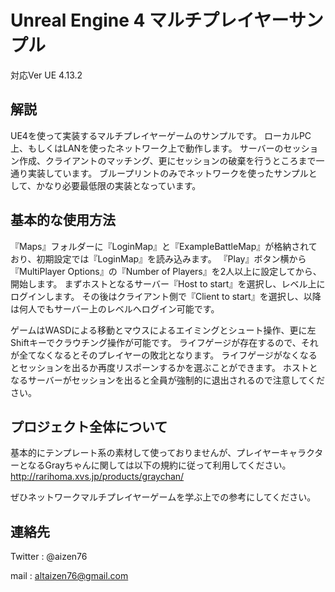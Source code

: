 Unreal Engine 4 マルチプレイヤーサンプル
=======================================================
対応Ver UE 4.13.2


解説
------
UE4を使って実装するマルチプレイヤーゲームのサンプルです。
ローカルPC上、もしくはLANを使ったネットワーク上で動作します。
サーバーのセッション作成、クライアントのマッチング、更にセッションの破棄を行うところまで一通り実装しています。
ブループリントのみでネットワークを使ったサンプルとして、かなり必要最低限の実装となっています。

基本的な使用方法
------------------
『Maps』フォルダーに『LoginMap』と『ExampleBattleMap』が格納されており、初期設定では『LoginMap』を読み込みます。
『Play』ボタン横から『MultiPlayer Options』の『Number of Players』を2人以上に設定してから、開始します。
まずホストとなるサーバー『Host to start』を選択し、レベル上にログインします。
その後はクライアント側で『Client to start』を選択し、以降は何人でもサーバー上のレベルへログイン可能です。

ゲームはWASDによる移動とマウスによるエイミングとシュート操作、更に左Shiftキーでクラウチング操作が可能です。
ライフゲージが存在するので、それが全てなくなるとそのプレイヤーの敗北となります。
ライフゲージがなくなるとセッションを出るか再度リスポーンするかを選ぶことができます。
ホストとなるサーバーがセッションを出ると全員が強制的に退出されるので注意してください。

プロジェクト全体について
-------------------------
基本的にテンプレート系の素材して使っておりませんが、プレイヤーキャラクターとなるGrayちゃんに関しては以下の規約に従って利用してください。
http://rarihoma.xvs.jp/products/graychan/

ぜひネットワークマルチプレイヤーゲームを学ぶ上での参考にしてください。

連絡先
------------------
Twitter : @aizen76

mail : altaizen76@gmail.com
